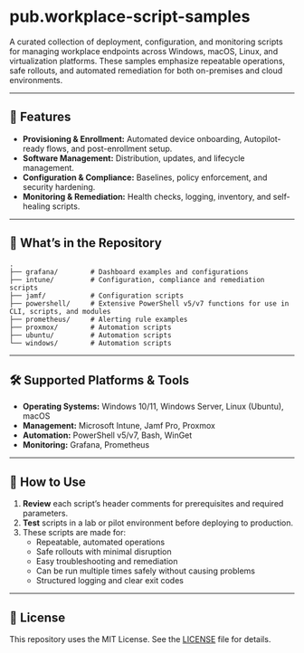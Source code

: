 # pub.workplace-script-samples

A curated collection of deployment, configuration, and monitoring scripts for managing workplace endpoints across Windows, macOS, Linux, and virtualization platforms. These samples emphasize repeatable operations, safe rollouts, and automated remediation for both on-premises and cloud environments.

---

## 🚀 Features

- **Provisioning & Enrollment:** Automated device onboarding, Autopilot-ready flows, and post-enrollment setup.
- **Software Management:** Distribution, updates, and lifecycle management.
- **Configuration & Compliance:** Baselines, policy enforcement, and security hardening.
- **Monitoring & Remediation:** Health checks, logging, inventory, and self-healing scripts.

---

## 📁 What’s in the Repository

```
.
├── grafana/        # Dashboard examples and configurations
├── intune/         # Configuration, compliance and remediation scripts
├── jamf/           # Configuration scripts
├── powershell/     # Extensive PowerShell v5/v7 functions for use in CLI, scripts, and modules
├── prometheus/     # Alerting rule examples
├── proxmox/        # Automation scripts
├── ubuntu/         # Automation scripts
└── windows/        # Automation scripts
```

---

## 🛠️ Supported Platforms & Tools

- **Operating Systems:** Windows 10/11, Windows Server, Linux (Ubuntu), macOS
- **Management:** Microsoft Intune, Jamf Pro, Proxmox
- **Automation:** PowerShell v5/v7, Bash, WinGet
- **Monitoring:** Grafana, Prometheus

---

## 📝 How to Use
1. **Review** each script’s header comments for prerequisites and required parameters.
2. **Test** scripts in a lab or pilot environment before deploying to production.
3. These scripts are made for:
    - Repeatable, automated operations
    - Safe rollouts with minimal disruption
    - Easy troubleshooting and remediation
    - Can be run multiple times safely without causing problems
    - Structured logging and clear exit codes

---

## 📄 License

This repository uses the MIT License. See the [LICENSE](LICENSE) file for details.
